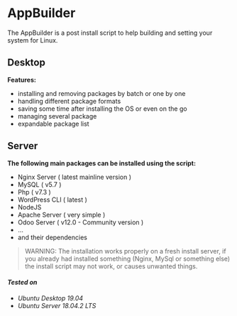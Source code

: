# AppBuilder

The AppBuilder is a post install script to help building and setting your system for Linux.

## Desktop

**Features:**

-   installing and removing packages by batch or one by one
-   handling different package formats
-   saving some time after installing the OS or even on the go
-   managing several package
-   expandable package list

## Server

**The following main packages can be installed using the script:**

-   Nginx Server ( latest mainline version )
-   MySQL ( v5.7 )
-   Php ( v7.3 )
-   WordPress CLI ( latest )
-   NodeJS
-   Apache Server ( very simple )
-   Odoo Server ( v12.0 - Community version )
-   ...
-   and their dependencies

> WARNING: The installation works properly on a fresh install server, if you already had installed something (Nginx, MySql or something else) the install script may not work, or causes unwanted things.

#### _Tested on_

-   _Ubuntu Desktop 19.04_
-   _Ubuntu Server 18.04.2 LTS_
